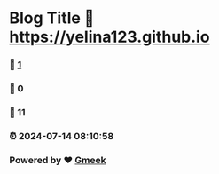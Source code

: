 # Blog Title :link: https://yelina123.github.io 
### :page_facing_up: [1](https://yelina123.github.io/tag.html) 
### :speech_balloon: 0 
### :hibiscus: 11 
### :alarm_clock: 2024-07-14 08:10:58 
### Powered by :heart: [Gmeek](https://github.com/Meekdai/Gmeek)
